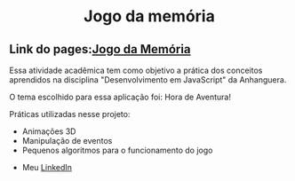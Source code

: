 <h1 align="center">Jogo da memória</h1>

<h2>Link do pages:<a target="_blank" href="https://rogeraguiar0.github.io/Jogo-da-memoria/">Jogo da Memória</a></h2>

<p>Essa atividade acadêmica tem como objetivo a prática dos conceitos aprendidos na disciplina "Desenvolvimento em JavaScript" da Anhanguera.</p>

<p>O tema escolhido para essa aplicação foi: Hora de Aventura!</p>

<p>Práticas utilizadas nesse projeto:</p>

<ul>
  <li>Animações 3D</li>
  <li>Manipulação de eventos</li>
  <li>Pequenos algoritmos para o funcionamento do jogo</li>
</ul>

- <p>Meu <a target="_blank" href="https://www.linkedin.com/in/rógeraguiar/">LinkedIn</a></p>
